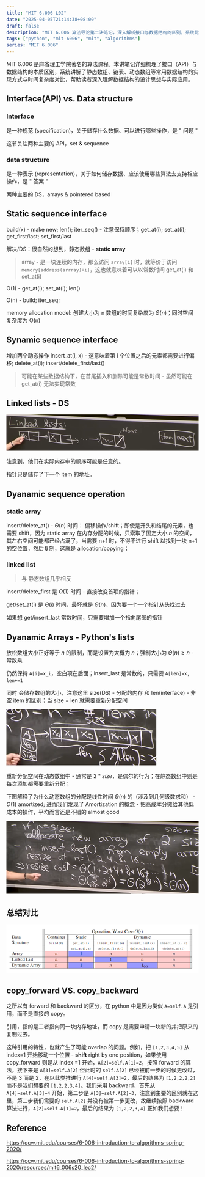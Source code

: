 ```yaml
---
title: "MIT 6.006 L02"
date: "2025-04-05T21:14:38+08:00"
draft: false
description: "MIT 6.006 算法导论第二讲笔记，深入解析接口与数据结构的区别，系统比较静态数组、链表和动态数组的实现与效率，助力理解数据结构设计思想。"
tags: ["python", "mit-6006", "mit", "algorithms"]
series: "MIT 6.006"
---
```



MIT 6.006 是麻省理工学院著名的算法课程。本讲笔记详细梳理了接口（API）与数据结构的本质区别，系统讲解了静态数组、链表、动态数组等常用数据结构的实现方式与时间复杂度对比，帮助读者深入理解数据结构的设计思想与实际应用。

<!--more-->

## Interface(API) vs. Data structure

### Interface

是一种规范 (specification)，关于储存什么数据、可以进行哪些操作，是 " 问题 "

这节关注两种主要的 API，set & sequence

### data structure

是一种表示 (representation)，关于如何储存数据、应该使用哪些算法去支持相应操作，是 " 答案 "

两种主要的 DS，arrays & pointered based

## Static sequence interface

build(x) - make new; len(); iter_seq() - 注意保持顺序；get_at(i); set_at(i); get_first/last; set_first/last

解决/DS：很自然的想到，静态数组 - **static array**

> array - 是一块连续的内存，那么访问 `array[i]` 时，就等价于访问 `memory[address(arrray)+i]`，这也就意味着可以以常数时间 get_at(i) 和 set_at(i)

O(1) - get_at(i); set_at(i); len()

O(n) - build; iter_seq;

memory allocation model: 创建大小为 n 数组的时间复杂度为 $\Theta(n)$；同时空间复杂度为 O(n)

## Synamic sequence interface

增加两个动态操作 insert_at(i, x) - 这意味着第 i 个位置之后的元素都需要进行偏移; delete_at(i); insert/delete_first/last()

> 可能在某些数据结构下，在首尾插入和删除可能是常数时间 - 虽然可能在 get_at(i) 无法实现常数

## Linked lists - DS

![链表表示](链表表示.png)

注意到，他们在实际内存中的顺序可能是任意的。

指针只是储存了下一个 item 的地址。

## Dyanamic sequence operation

### static array

insert/delete_at() - $\Theta(n)$ 时间： 偏移操作/shift；即使是开头和结尾的元素，也需要 shift，因为 static array 在内存分配的时候，只索取了固定大小 $n$ 的空间，其左右空间可能都已经占满了，当需要 n+1 时，不得不进行 shift 以找到一块 n+1 的空位置，然后复制，这就是 allocation/copying；

### linked list

> 与 静态数组几乎相反

insert/delete_first 是 $O(1)$ 时间 - 直接改变首项的指针；

get/set_at(i) 是 $\Theta(i)$ 时间，最坏就是 $\Theta(n)$，因为要一个一个指针从头找过去

如果想 get/insert_last 常数时间，只需要增加一个指向尾部的指针

## Dyanamic Arrays - Python's lists

放松数组大小正好等于 $n$ 的限制，而是设置为大概为 $n$；强制大小为 $\Theta(n)\geq n$ - 常数乘

仍然保持 `A[i]=x_i`，空白项在后面；insert_last 是常数的，只需要 `A[len]=x, len+=1`

同时 会储存数组的大小，注意这里 size(DS) - 分配的内存 和 len(interface) - 非空 item 的区别；当 size = len 就需要重新分配空间

![动态数组的size与n](动态数组的size与n.png)

重新分配空间在动态数组中 - 通常是 $2*size$，是偶尔的行为；在静态数组中则是每次添加都需要重新分配；

下图解释了为什么动态数组的分配是线性时间 $\Theta(n)$ 的（涉及到几何级数求和） - $O(1)$ amortized; 进而我们发现了 Amortization 的概念 - 把高成本分摊给其他低成本的操作，平均而言还是不错的 almost good

![动态数组重新分配的摊销](动态数组重新分配的摊销.png)

## 总结对比

![l02三种实现的时间对比](l02三种实现的时间对比.png)

## copy_forward VS. copy_backward

之所以有 forward 和 backward 的区分，在 python 中是因为类似 `A=self.A` 是引用，而不是直接的 copy。

引用，指的是二者指向同一块内存地址，而 copy 是需要申请一块新的并把原来的复制过去。

这种引用的特性，也就产生了可能 overlap 的问题。例如，把 `[1,2,3,4,5]` 从 index=1 开始移动一个位置 - **shift** right by one position，如果使用 copy_forward 则是从 index =1 开始，`A[2]=self.A[1]=2`，按照 forward 的算法，接下来是 `A[3]=self.A[2]` 但此时的 `self.A[2]` 已经被前一步的时候更改过，不是 3 而是 2，在以此类推进行 `A[4]=self.A[3]=2`，最后的结果为 `[1,2,2,2,2]` 而不是我们想要的 `[1,2,2,3,4]`。我们采用 backward，首先从 `A[4]=self.A[3]=4` 开始，第二步是 `A[3]=self.A[2]=3`，注意到主要的区别就在这里，第二步我们需要的 `self.A[2]` 并没有被第一步更改，故继续按照 backward 算法进行，`A[2]=self.A[1]=2`，最后的结果为 `[1,2,2,3,4]` 正如我们想要！

## Reference

https://ocw.mit.edu/courses/6-006-introduction-to-algorithms-spring-2020/

https://ocw.mit.edu/courses/6-006-introduction-to-algorithms-spring-2020/resources/mit6_006s20_lec2/
